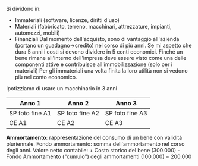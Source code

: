 Si dividono in:
- Immateriali (software, licenze, diritti d'uso)
- Materiali (fabbricato, terreno, macchinari, attrezzature, impianti, automezzi, mobili)
- Finanziali
Dal momento dell'acquisto, sono di vantaggio all'azienda (portano un guadagno->credito) nel corso di più anni.
Se mi aspetto che dura 5 anni i costi si devono dividere in 5 conti economici.
Finché un bene rimane all'interno dell'impresa deve essere visto come una delle componenti attive e contribuisce all'immobilizzazione (solo per i materiali)
Per gli immateriali una volta finita la loro utilità non si vedono più nel conto economico.

Ipotizziamo di usare un macchinario in 3 anni

|Anno 1|Anno 2|Anno 3|
|---|---|---|
|SP foto fine A1|SP foto fine A2|SP foto fine A3|
|CE A1|CE A2|CE A3|

**Ammortamento**: rappresentazione del consumo di un bene con validità pluriennale.
Fondo ammortamento: somma dell'ammortamento nel corso degli anni.
Valore netto contabile:
	+ Costo storico del bene (300.000)
	- Fondo Ammortamento ("cumulo") degli ammortamenti (100.000)
	= 200.000